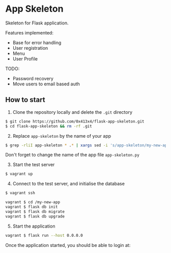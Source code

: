 # App Skeleton

Skeleton for Flask application.

Features implemented:
- Base for error handling
- User registration
- Menu
- User Profile

TODO:
- Password recovery
- Move users to email based auth

## How to start

1. Clone the repository locally and delete the `.git` directory

```bash
$ git clone https://github.com/0x413x4/flask-app-skeleton.git
$ cd flask-app-skeleton && rm -rf .git
```

2. Replace `app-skeleton` by the name of your app

```bash
$ grep -rliI app-skeleton * .* | xargs sed -i 's/app-skeleton/my-new-app/g'
```

Don't forget to change the name of the app file `app-skeleton.py`

3. Start the test server

```bash
$ vagrant up
```

4. Connect to the test server, and initialise the database

```bash
$ vagrant ssh

vagrant $ cd /my-new-app
vagrant $ flask db init
vagrant $ flask db migrate
vagrant $ flask db upgrade
```

5. Start the application

```bash
vagrant $ flask run --host 0.0.0.0
```

Once the application started, you should be able to login at: 
[](http:/127.0.0.1:5000)
